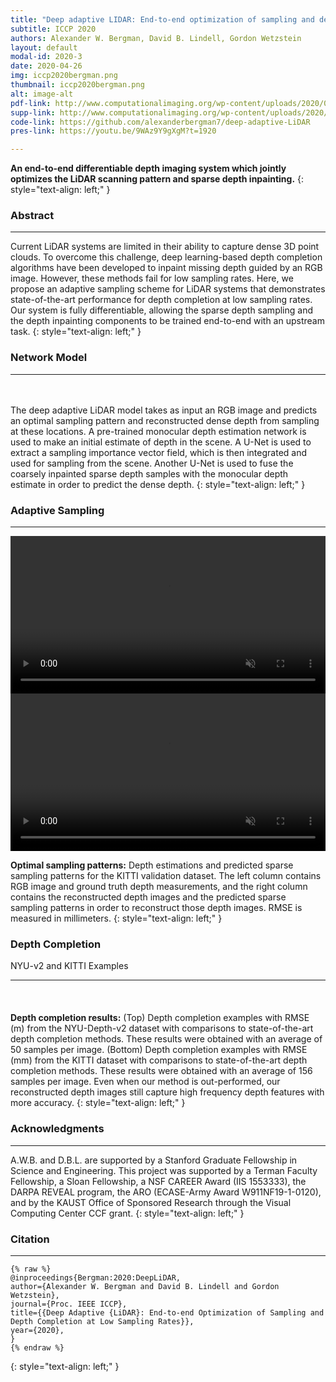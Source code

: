 ```yaml
---
title: "Deep adaptive LIDAR: End-to-end optimization of sampling and depth completion at low sampling rates"
subtitle: ICCP 2020 
authors: Alexander W. Bergman, David B. Lindell, Gordon Wetzstein 
layout: default
modal-id: 2020-3
date: 2020-04-26
img: iccp2020bergman.png 
thumbnail: iccp2020bergman.png 
alt: image-alt
pdf-link: http://www.computationalimaging.org/wp-content/uploads/2020/03/deep-adaptive-lidar.pdf 
supp-link: http://www.computationalimaging.org/wp-content/uploads/2020/03/deep-adaptive-lidar-supp.pdf
code-link: https://github.com/alexanderbergman7/deep-adaptive-LiDAR 
pres-link: https://youtu.be/9WAz9Y9gXgM?t=1920 

---
```


**An end-to-end differentiable depth imaging system which jointly optimizes the LiDAR scanning pattern and sparse depth inpainting.**
{: style="text-align: left;" }

### Abstract
- - -
Current LiDAR systems are limited in their ability to capture dense 3D point clouds. To overcome this challenge, deep learning-based depth completion algorithms have been developed to inpaint missing depth guided by an RGB image. However, these methods fail for low sampling rates. Here, we propose an adaptive sampling scheme for LiDAR systems that demonstrates state-of-the-art performance for depth completion at low sampling rates. Our system is fully differentiable, allowing the sparse depth sampling and the depth inpainting components to be trained end-to-end with an upstream task.
{: style="text-align: left;" }

### Network Model 
- - -
<img src="" data-src="img/publication/iccp2020bergman/dal_methods_figure.png" style="padding: 10px;" class="lazy_load img-responsive" alt="">

The deep adaptive LiDAR model takes as input an RGB image and predicts an optimal sampling pattern and reconstructed dense depth from sampling at these locations. A pre-trained monocular depth estimation network is used to make an initial estimate of depth in the scene. A U-Net is used to extract a sampling importance vector field, which is then integrated and used for sampling from the scene. Another U-Net is used to fuse the coarsely inpainted sparse depth samples with the monocular depth estimate in order to predict the dense depth.
{: style="text-align: left;" }

### Adaptive Sampling
- - -
<video preload="auto" autoplay muted loop="loop" style="display: block; width: 100%; height: auto;" src="" data-src="img/publication/iccp2020bergman/sample1.webm" type="video/webm" class="lazy_load">
</video>
<video preload="auto" autoplay muted loop="loop" style="display: block; width: 100%; height: auto;" src="" data-src="img/publication/iccp2020bergman/sample2.webm" type="video/webm" class="lazy_load">
</video>

**Optimal sampling patterns:** Depth estimations and predicted sparse sampling patterns for the KITTI validation dataset. The left column contains RGB image and ground truth depth measurements, and the right column contains the reconstructed depth images and the predicted sparse sampling patterns in order to reconstruct those depth images. RMSE is measured in millimeters.
{: style="text-align: left;" }

### Depth Completion
NYU-v2 and KITTI Examples
- - -
<img src="" data-src="img/publication/iccp2020bergman/kitti_comparison_figure.png" style="padding: 10px;" class="lazy_load img-responsive" alt="">
<img src="" data-src="img/publication/iccp2020bergman/nyu_comparison_figure.png" style="padding: 10px;" class="lazy_load img-responsive" alt="">

**Depth completion results:** (Top) Depth completion examples with RMSE (m) from the NYU-Depth-v2 dataset with comparisons to state-of-the-art depth completion methods. These results were obtained with an average of 50 samples per image. (Bottom) Depth completion examples with RMSE (mm) from the KITTI dataset with comparisons to state-of-the-art depth completion methods. These results were obtained with an average of 156 samples per image. Even when our method is out-performed, our reconstructed depth images still capture high frequency depth features with more accuracy. 
{: style="text-align: left;" }

### Acknowledgments 
- - -
A.W.B. and D.B.L. are supported by a Stanford Graduate Fellowship in Science and Engineering. This project was supported by a Terman Faculty Fellowship, a Sloan Fellowship, a NSF CAREER Award (IIS 1553333), the DARPA REVEAL program, the ARO (ECASE-Army Award W911NF19-1-0120), and by the KAUST Office of Sponsored Research through the Visual Computing Center CCF grant.
{: style="text-align: left;" }

### Citation
- - -
```
{% raw %}
@inproceedings{Bergman:2020:DeepLiDAR,
author={Alexander W. Bergman and David B. Lindell and Gordon Wetzstein},
journal={Proc. IEEE ICCP},
title={{Deep Adaptive {LiDAR}: End-to-end Optimization of Sampling and Depth Completion at Low Sampling Rates}},
year={2020},
}
{% endraw %}
```
{: style="text-align: left;" }
